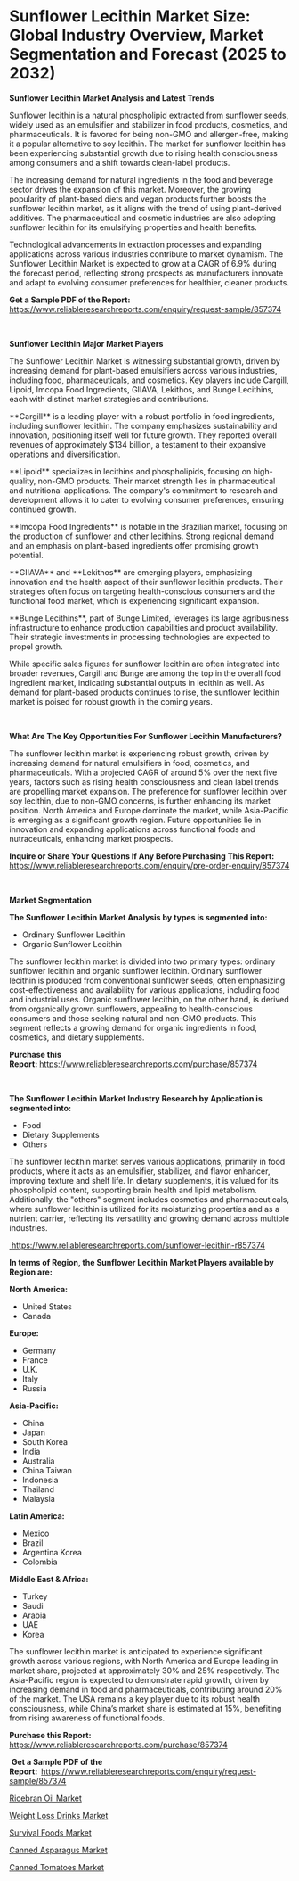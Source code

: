 <p><h1>Sunflower Lecithin Market Size: Global Industry Overview, Market Segmentation and Forecast (2025 to 2032)</h1></p><p><strong>Sunflower Lecithin Market Analysis and Latest Trends</strong></p>
<p><p>Sunflower lecithin is a natural phospholipid extracted from sunflower seeds, widely used as an emulsifier and stabilizer in food products, cosmetics, and pharmaceuticals. It is favored for being non-GMO and allergen-free, making it a popular alternative to soy lecithin. The market for sunflower lecithin has been experiencing substantial growth due to rising health consciousness among consumers and a shift towards clean-label products. </p><p>The increasing demand for natural ingredients in the food and beverage sector drives the expansion of this market. Moreover, the growing popularity of plant-based diets and vegan products further boosts the sunflower lecithin market, as it aligns with the trend of using plant-derived additives. The pharmaceutical and cosmetic industries are also adopting sunflower lecithin for its emulsifying properties and health benefits. </p><p>Technological advancements in extraction processes and expanding applications across various industries contribute to market dynamism. The Sunflower Lecithin Market is expected to grow at a CAGR of 6.9% during the forecast period, reflecting strong prospects as manufacturers innovate and adapt to evolving consumer preferences for healthier, cleaner products.</p></p>
<p><strong>Get a Sample PDF of the Report:&nbsp;</strong> <a href="https://www.reliableresearchreports.com/enquiry/request-sample/857374?utm_campaign=113&utm_medium=2&utm_source=Github&utm_content=ia&utm_term=07042025&utm_id=sunflower-lecithin">https://www.reliableresearchreports.com/enquiry/request-sample/857374</a></p>
<p>&nbsp;</p>
<p><strong>Sunflower Lecithin Major Market Players</strong></p>
<p><p>The Sunflower Lecithin Market is witnessing substantial growth, driven by increasing demand for plant-based emulsifiers across various industries, including food, pharmaceuticals, and cosmetics. Key players include Cargill, Lipoid, Imcopa Food Ingredients, GIIAVA, Lekithos, and Bunge Lecithins, each with distinct market strategies and contributions.</p><p>**Cargill** is a leading player with a robust portfolio in food ingredients, including sunflower lecithin. The company emphasizes sustainability and innovation, positioning itself well for future growth. They reported overall revenues of approximately $134 billion, a testament to their expansive operations and diversification.</p><p>**Lipoid** specializes in lecithins and phospholipids, focusing on high-quality, non-GMO products. Their market strength lies in pharmaceutical and nutritional applications. The company's commitment to research and development allows it to cater to evolving consumer preferences, ensuring continued growth.</p><p>**Imcopa Food Ingredients** is notable in the Brazilian market, focusing on the production of sunflower and other lecithins. Strong regional demand and an emphasis on plant-based ingredients offer promising growth potential. </p><p>**GIIAVA** and **Lekithos** are emerging players, emphasizing innovation and the health aspect of their sunflower lecithin products. Their strategies often focus on targeting health-conscious consumers and the functional food market, which is experiencing significant expansion.</p><p>**Bunge Lecithins**, part of Bunge Limited, leverages its large agribusiness infrastructure to enhance production capabilities and product availability. Their strategic investments in processing technologies are expected to propel growth.</p><p>While specific sales figures for sunflower lecithin are often integrated into broader revenues, Cargill and Bunge are among the top in the overall food ingredient market, indicating substantial outputs in lecithin as well. As demand for plant-based products continues to rise, the sunflower lecithin market is poised for robust growth in the coming years.</p></p>
<p>&nbsp;</p>
<p><strong>What Are The Key Opportunities For Sunflower Lecithin Manufacturers?</strong></p>
<p><p>The sunflower lecithin market is experiencing robust growth, driven by increasing demand for natural emulsifiers in food, cosmetics, and pharmaceuticals. With a projected CAGR of around 5% over the next five years, factors such as rising health consciousness and clean label trends are propelling market expansion. The preference for sunflower lecithin over soy lecithin, due to non-GMO concerns, is further enhancing its market position. North America and Europe dominate the market, while Asia-Pacific is emerging as a significant growth region. Future opportunities lie in innovation and expanding applications across functional foods and nutraceuticals, enhancing market prospects.</p></p>
<p><strong>Inquire or Share Your Questions If Any Before Purchasing This Report:</strong> <a href="https://www.reliableresearchreports.com/enquiry/pre-order-enquiry/857374?utm_campaign=113&utm_medium=2&utm_source=Github&utm_content=ia&utm_term=07042025&utm_id=sunflower-lecithin">https://www.reliableresearchreports.com/enquiry/pre-order-enquiry/857374</a></p>
<p>&nbsp;</p>
<p><strong>Market Segmentation</strong></p>
<p><strong>The Sunflower Lecithin Market Analysis by types is segmented into:</strong></p>
<p><ul><li>Ordinary Sunflower Lecithin</li><li>Organic Sunflower Lecithin</li></ul></p>
<p><p>The sunflower lecithin market is divided into two primary types: ordinary sunflower lecithin and organic sunflower lecithin. Ordinary sunflower lecithin is produced from conventional sunflower seeds, often emphasizing cost-effectiveness and availability for various applications, including food and industrial uses. Organic sunflower lecithin, on the other hand, is derived from organically grown sunflowers, appealing to health-conscious consumers and those seeking natural and non-GMO products. This segment reflects a growing demand for organic ingredients in food, cosmetics, and dietary supplements.</p></p>
<p><strong>Purchase this Report:&nbsp;</strong><a href="https://www.reliableresearchreports.com/purchase/857374?utm_campaign=113&utm_medium=2&utm_source=Github&utm_content=ia&utm_term=07042025&utm_id=sunflower-lecithin">https://www.reliableresearchreports.com/purchase/857374</a></p>
<p>&nbsp;</p>
<p><strong>The Sunflower Lecithin Market Industry Research by Application is segmented into:</strong></p>
<p><ul><li>Food</li><li>Dietary Supplements</li><li>Others</li></ul></p>
<p><p>The sunflower lecithin market serves various applications, primarily in food products, where it acts as an emulsifier, stabilizer, and flavor enhancer, improving texture and shelf life. In dietary supplements, it is valued for its phospholipid content, supporting brain health and lipid metabolism. Additionally, the "others" segment includes cosmetics and pharmaceuticals, where sunflower lecithin is utilized for its moisturizing properties and as a nutrient carrier, reflecting its versatility and growing demand across multiple industries.</p></p>
<p><a href="https://www.reliableresearchreports.com/sunflower-lecithin-r857374?utm_campaign=113&utm_medium=2&utm_source=Github&utm_content=ia&utm_term=07042025&utm_id=sunflower-lecithin">&nbsp;https://www.reliableresearchreports.com/sunflower-lecithin-r857374</a></p>
<p><strong>In terms of Region, the Sunflower Lecithin Market Players available by Region are:</strong></p>
<p>
    <p> <strong> North America: </strong>
        <ul>
            <li>United States</li>
            <li>Canada</li>
        </ul>
        </p> 
    <p> <strong> Europe: </strong>
        <ul>
            <li>Germany</li>
            <li>France</li>
            <li>U.K.</li>
            <li>Italy</li>
            <li>Russia</li>
        </ul>
        </p> 
    <p> <strong> Asia-Pacific: </strong>
        <ul>
            <li>China</li>
            <li>Japan</li>
            <li>South Korea</li>
            <li>India</li>
            <li>Australia</li>
            <li>China Taiwan</li>
            <li>Indonesia</li>
            <li>Thailand</li>
            <li>Malaysia</li>
        </ul>
        </p> 
    <p> <strong> Latin America: </strong>
        <ul>
            <li>Mexico</li>
            <li>Brazil</li>
            <li>Argentina Korea</li>
            <li>Colombia</li>
        </ul>
        </p> 
    <p> <strong> Middle East & Africa: </strong>
        <ul>
            <li>Turkey</li>
            <li>Saudi</li>
            <li>Arabia</li>
            <li>UAE</li>
            <li>Korea</li>
        </ul>
    </p>
    </p>
<p><p>The sunflower lecithin market is anticipated to experience significant growth across various regions, with North America and Europe leading in market share, projected at approximately 30% and 25% respectively. The Asia-Pacific region is expected to demonstrate rapid growth, driven by increasing demand in food and pharmaceuticals, contributing around 20% of the market. The USA remains a key player due to its robust health consciousness, while China’s market share is estimated at 15%, benefiting from rising awareness of functional foods.</p></p>
<p><strong>Purchase this Report: </strong><a href="https://www.reliableresearchreports.com/purchase/857374?utm_campaign=113&utm_medium=2&utm_source=Github&utm_content=ia&utm_term=07042025&utm_id=sunflower-lecithin">https://www.reliableresearchreports.com/purchase/857374</a></p>
<p>&nbsp;<strong>Get a Sample PDF of the Report:&nbsp;&nbsp;</strong><a href="https://www.reliableresearchreports.com/enquiry/request-sample/857374?utm_campaign=113&utm_medium=2&utm_source=Github&utm_content=ia&utm_term=07042025&utm_id=sunflower-lecithin">https://www.reliableresearchreports.com/enquiry/request-sample/857374</a></p>
<p><strong></strong></p>
<p><p><a href="https://github.com/vassihucz/Market-Research-Report-List-1/blob/main/ricebran-oil-market.md?utm_campaign=113&utm_medium=2&utm_source=Github&utm_content=ia&utm_term=07042025&utm_id=sunflower-lecithin">Ricebran Oil Market</a></p><p><a href="https://github.com/dibesnayee/Market-Research-Report-List-1/blob/main/weight-loss-drinks-market.md?utm_campaign=113&utm_medium=2&utm_source=Github&utm_content=ia&utm_term=07042025&utm_id=sunflower-lecithin">Weight Loss Drinks Market</a></p><p><a href="https://github.com/rreynagjysma65/Market-Research-Report-List-1/blob/main/survival-foods-market.md?utm_campaign=113&utm_medium=2&utm_source=Github&utm_content=ia&utm_term=07042025&utm_id=sunflower-lecithin">Survival Foods Market</a></p><p><a href="https://github.com/duzcupetriv/Market-Research-Report-List-1/blob/main/canned-asparagus-market.md?utm_campaign=113&utm_medium=2&utm_source=Github&utm_content=ia&utm_term=07042025&utm_id=sunflower-lecithin">Canned Asparagus Market</a></p><p><a href="https://github.com/abexjeliti/Market-Research-Report-List-1/blob/main/canned-tomatoes-market.md?utm_campaign=113&utm_medium=2&utm_source=Github&utm_content=ia&utm_term=07042025&utm_id=sunflower-lecithin">Canned Tomatoes Market</a></p></p>